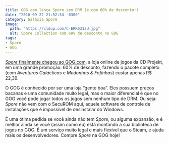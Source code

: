 ```yaml
---
title: GOG.com lança Spore sem DRM (e com 60% de desconto!)
date: "2016-09-22 21:52:54 -0300"
category: Galáxia Spore
image:
  path: "https://cldup.com/C-ERR031zU.jpg"
  alt: Spore Collection com 60% de desconto no GOG
tags:
- Spore
- GOG
---
```


[_Spore_ finalmente chegou ao GOG.com](https://www.gog.com/game/spore_collection), a loja online de jogos da CD Projekt, em uma grande promoção: 60% de desconto, fazendo o pacote completo (com _Aventuras Galácticas_ e _Medonhas & Fofinhas_) custar apenas R$ 22,39.

O GOG é conhecido por ser uma loja “gente boa”. Eles possuem preços bacanas e uma comunidade muito legal, mas o maior diferencial é que no GOG você pode jogar todos os jogos sem nenhum tipo de DRM. Ou seja: _Spore_ não vem com o SecuROM aqui, aquele software de controle de instalações que é impossível de desinstalar do Windows.

É uma ótima pedida se você ainda não tem _Spore_, ou alguma expansão, e é melhor ainda se você (assim como eu) está montando a sua biblioteca de jogos no GOG. É um serviço muito legal e mais flexível que o Steam, e ajuda mais os desenvolvedores. Compre _Spore_ na GOG hoje!
